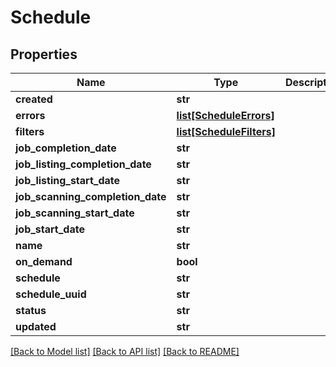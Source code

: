 # Schedule

## Properties
Name | Type | Description | Notes
------------ | ------------- | ------------- | -------------
**created** | **str** |  | [optional] 
**errors** | [**list[ScheduleErrors]**](ScheduleErrors.md) |  | [optional] 
**filters** | [**list[ScheduleFilters]**](ScheduleFilters.md) |  | [optional] 
**job_completion_date** | **str** |  | [optional] 
**job_listing_completion_date** | **str** |  | [optional] 
**job_listing_start_date** | **str** |  | [optional] 
**job_scanning_completion_date** | **str** |  | [optional] 
**job_scanning_start_date** | **str** |  | [optional] 
**job_start_date** | **str** |  | [optional] 
**name** | **str** |  | [optional] 
**on_demand** | **bool** |  | [optional] 
**schedule** | **str** |  | [optional] 
**schedule_uuid** | **str** |  | [optional] 
**status** | **str** |  | [optional] 
**updated** | **str** |  | [optional] 

[[Back to Model list]](../README.md#documentation-for-models) [[Back to API list]](../README.md#documentation-for-api-endpoints) [[Back to README]](../README.md)

